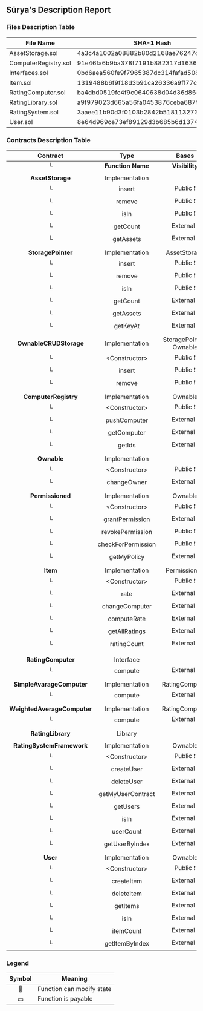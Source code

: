 ## Sūrya's Description Report

### Files Description Table


|  File Name  |  SHA-1 Hash  |
|-------------|--------------|
| AssetStorage.sol | 4a3c4a1002a08882b80d2168ae76247cce82fb1a |
| ComputerRegistry.sol | 91e46fa6b9ba378f7191b882317d1636effcc338 |
| Interfaces.sol | 0bd6aea560fe9f7965387dc314fafad50875aecb |
| Item.sol | 1319488b6f9f18d3b91ca26336a9ff77c6d94b36 |
| RatingComputer.sol | ba4dbd0519fc4f9c0640638d04d36d8656da3297 |
| RatingLibrary.sol | a9f979023d665a56fa0453876ceba6879406561b |
| RatingSystem.sol | 3aaee11b90d3f0103b2842b518113273f818bb97 |
| User.sol | 8e64d969ce73ef89129d3b685b6d1374d45aa55a |


### Contracts Description Table


|  Contract  |         Type        |       Bases      |                  |                 |
|:----------:|:-------------------:|:----------------:|:----------------:|:---------------:|
|     └      |  **Function Name**  |  **Visibility**  |  **Mutability**  |  **Modifiers**  |
||||||
| **AssetStorage** | Implementation |  |||
| └ | insert | Public ❗️ | 🛑  | |
| └ | remove | Public ❗️ | 🛑  | |
| └ | isIn | Public ❗️ |   | |
| └ | getCount | External ❗️ |   | |
| └ | getAssets | External ❗️ |   | |
||||||
| **StoragePointer** | Implementation | AssetStorage |||
| └ | insert | Public ❗️ | 🛑  | |
| └ | remove | Public ❗️ | 🛑  | |
| └ | isIn | Public ❗️ |   | |
| └ | getCount | External ❗️ |   | |
| └ | getAssets | External ❗️ |   | |
| └ | getKeyAt | External ❗️ |   | |
||||||
| **OwnableCRUDStorage** | Implementation | StoragePointer, Ownable |||
| └ | \<Constructor\> | Public ❗️ | 🛑  | Ownable |
| └ | insert | Public ❗️ | 🛑  | isOwner |
| └ | remove | Public ❗️ | 🛑  | isOwner |
||||||
| **ComputerRegistry** | Implementation | Ownable |||
| └ | \<Constructor\> | Public ❗️ | 🛑  | Ownable |
| └ | pushComputer | External ❗️ | 🛑  | isOwner |
| └ | getComputer | External ❗️ |   | |
| └ | getIds | External ❗️ |   | |
||||||
| **Ownable** | Implementation |  |||
| └ | \<Constructor\> | Public ❗️ | 🛑  | |
| └ | changeOwner | External ❗️ | 🛑  | isOwner |
||||||
| **Permissioned** | Implementation | Ownable |||
| └ | \<Constructor\> | Public ❗️ | 🛑  | Ownable |
| └ | grantPermission | External ❗️ | 🛑  | isOwner |
| └ | revokePermission | Public ❗️ | 🛑  | |
| └ | checkForPermission | Public ❗️ |   | |
| └ | getMyPolicy | External ❗️ |   | |
||||||
| **Item** | Implementation | Permissioned |||
| └ | \<Constructor\> | Public ❗️ | 🛑  | Permissioned |
| └ | rate | External ❗️ | 🛑  | |
| └ | changeComputer | External ❗️ | 🛑  | isOwner |
| └ | computeRate | External ❗️ |   | |
| └ | getAllRatings | External ❗️ |   | |
| └ | ratingCount | External ❗️ |   | |
||||||
||||||
| **RatingComputer** | Interface |  |||
| └ | compute | External ❗️ |   | |
||||||
| **SimpleAvarageComputer** | Implementation | RatingComputer |||
| └ | compute | External ❗️ |   | |
||||||
| **WeightedAverageComputer** | Implementation | RatingComputer |||
| └ | compute | External ❗️ |   | |
||||||
| **RatingLibrary** | Library |  |||
||||||
| **RatingSystemFramework** | Implementation | Ownable |||
| └ | \<Constructor\> | Public ❗️ | 🛑  | Ownable |
| └ | createUser | External ❗️ | 🛑  | |
| └ | deleteUser | External ❗️ | 🛑  | |
| └ | getMyUserContract | External ❗️ |   | |
| └ | getUsers | External ❗️ |   | |
| └ | isIn | External ❗️ |   | |
| └ | userCount | External ❗️ |   | |
| └ | getUserByIndex | External ❗️ |   | |
||||||
| **User** | Implementation | Ownable |||
| └ | \<Constructor\> | Public ❗️ | 🛑  | Ownable |
| └ | createItem | External ❗️ | 🛑  | isOwner |
| └ | deleteItem | External ❗️ | 🛑  | isOwner |
| └ | getItems | External ❗️ |   | |
| └ | isIn | External ❗️ |   | |
| └ | itemCount | External ❗️ |   | |
| └ | getItemByIndex | External ❗️ |   | |


### Legend

|  Symbol  |  Meaning  |
|:--------:|-----------|
|    🛑    | Function can modify state |
|    💵    | Function is payable |
